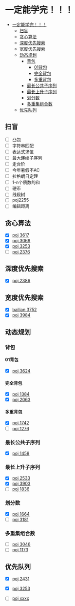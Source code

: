 
# 一定能学完！！！

- [一定能学完！！！](#%E4%B8%80%E5%AE%9A%E8%83%BD%E5%AD%A6%E5%AE%8C)
  - [扫盲](#%E6%89%AB%E7%9B%B2)
  - [贪心算法](#%E8%B4%AA%E5%BF%83%E7%AE%97%E6%B3%95)
  - [深度优先搜索](#%E6%B7%B1%E5%BA%A6%E4%BC%98%E5%85%88%E6%90%9C%E7%B4%A2)
  - [宽度优先搜索](#%E5%AE%BD%E5%BA%A6%E4%BC%98%E5%85%88%E6%90%9C%E7%B4%A2)
  - [动态规划](#%E5%8A%A8%E6%80%81%E8%A7%84%E5%88%92)
    - [背包](#%E8%83%8C%E5%8C%85)
      - [01背包](#01%E8%83%8C%E5%8C%85)
      - [完全背包](#%E5%AE%8C%E5%85%A8%E8%83%8C%E5%8C%85)
      - [多重背包](#%E5%A4%9A%E9%87%8D%E8%83%8C%E5%8C%85)
    - [最长公共子序列](#%E6%9C%80%E9%95%BF%E5%85%AC%E5%85%B1%E5%AD%90%E5%BA%8F%E5%88%97)
    - [最长上升子序列](#%E6%9C%80%E9%95%BF%E4%B8%8A%E5%8D%87%E5%AD%90%E5%BA%8F%E5%88%97)
    - [划分数](#%E5%88%92%E5%88%86%E6%95%B0)
    - [多重集组合数](#%E5%A4%9A%E9%87%8D%E9%9B%86%E7%BB%84%E5%90%88%E6%95%B0)
  - [优先队列](#%E4%BC%98%E5%85%88%E9%98%9F%E5%88%97)

## 扫盲
- [ ] 凸包
- [ ] 字符串匹配
- [ ] 表达式求值
- [ ] 最大连续子序列
- [ ] 走台阶
- [ ] 今年暑假不AC
- [ ] 拉格朗日定理
- [ ] 1-n个质数的和
- [ ] 硬币
- [ ] 线段树
- [ ] poj2255
- [ ] 编辑距离

## 贪心算法
- [x] [poj 3617](http://poj.org/problem?id=3617)
- [x] [poj 3069](http://poj.org/problem?id=3069)
- [x] [poj 3253](http://poj.org/problem?id=3253)
- [ ] [poj 2376](http://poj.org/problem?id=2376)
## 深度优先搜索
- [x] [poj 2386](http://poj.org/problem?id=2386)

## 宽度优先搜索
- [x] [bailian 3752](http://bailian.openjudge.cn/practice/3752)
- [x] [poj 3984](http://poj.org/problem?id=3984)

## 动态规划
### 背包
#### 01背包
- [x] [poj 3624](http://poj.org/problem?id=3624)
#### 完全背包
- [x] [poj 1384](http://poj.org/problem?id=1384)
- [x] [poj 2063](http://poj.org/problem?id=2063)
#### 多重背包
- [x] [poj 1742](http://poj.org/problem?id=1742)
- [ ] [poj 1276](http://poj.org/problem?id=1276)
### 最长公共子序列
- [x] [poj 1458](http://poj.org/problem?id=1458)
### 最长上升子序列
- [x] [poj 2533](http://poj.org/problem?id=2533)
- [x] [poj 3903](http://poj.org/problem?id=3903)
- [ ] [poj 1836](http://poj.org/problem?id=1836)
### 划分数
- [x] [poj 1664](http://poj.org/problem?id=1664)
- [ ] [poj 3181](http://poj.org/problem?id=3181)
### 多重集组合数
- [ ] [poj 3046](http://poj.org/problem?id=3046)
- [ ] [poj 1173](http://poj.org/problem?id=1173)
## 优先队列
- [x] [poj 2431](http://poj.org/problem?id=2431)
- [x] [poj 3253](http://poj.org/problem?id=3253)


- [ ] [poj xxxx](http://poj.org/problem?id=xxxx)